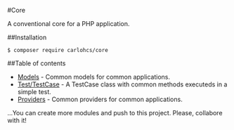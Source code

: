 #Core

A conventional core for a PHP application.

##Installation

```
$ composer require carlohcs/core
```

##Table of contents

- [Models](./src/Models) - Common models for common applications.
- [Test/TestCase](./src/Test/TestCase.php) - A TestCase class with common methods executeds in a simple test.
- [Providers](./src/Providers) - Common providers for common applications.

...You can create more modules and push to this project. Please, collabore with it!
